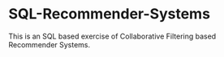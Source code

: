 # SQL-Recommender-Systems

This is an SQL based exercise of Collaborative Filtering based Recommender Systems. 
